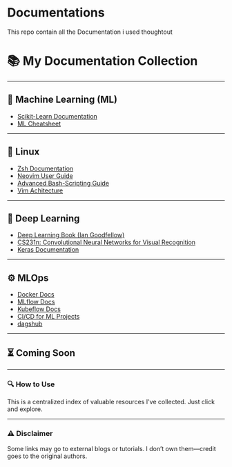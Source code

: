 # Documentations
This repo contain all the Documentation i used thoughtout

# 📚 My Documentation Collection

---

## 🤖 Machine Learning (ML)

- [Scikit-Learn Documentation](https://scikit-learn.org/stable/user_guide.html)
- [ML Cheatsheet](https://ml-cheatsheet.readthedocs.io/en/latest/)
---

## 🐧 Linux

- [Zsh Documentation](https://zsh.sourceforge.io/Doc/)
- [Neovim User Guide](https://neovim.io/doc/)
- [Advanced Bash-Scripting Guide](https://tldp.org/LDP/abs/html/)
- [Vim Achitecture](https://rawgit.com/darcyparker/1886716/raw/vimModeStateDiagram.svg)

---

## 🧠 Deep Learning

- [Deep Learning Book (Ian Goodfellow)](https://www.deeplearningbook.org/)
- [CS231n: Convolutional Neural Networks for Visual Recognition](https://cs231n.github.io/)
- [Keras Documentation](https://keras.io/api/)

---

## ⚙️ MLOps

- [Docker Docs](https://docs.docker.com/)
- [MLflow Docs](https://mlflow.org/docs/latest/index.html)
- [Kubeflow Docs](https://www.kubeflow.org/docs/)
- [CI/CD for ML Projects](https://mlops.community/mlops/cicd/)
- [dagshub](https://dagshub.com/dashboard)

---

## ⏳ Coming Soon

---

### 🔍 How to Use

This is a centralized index of valuable resources I've collected. Just click and explore.

---

### ⚠️ Disclaimer

Some links may go to external blogs or tutorials. I don’t own them—credit goes to the original authors.
